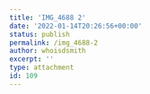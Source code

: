 ```yaml
---
title: 'IMG_4688 2'
date: '2022-01-14T20:26:56+00:00'
status: publish
permalink: /img_4688-2
author: whoisdsmith
excerpt: ''
type: attachment
id: 109
---
```

<!DOCTYPE html PUBLIC "-//W3C//DTD HTML 4.0 Transitional//EN" "http://www.w3.org/TR/REC-html40/loose.dtd">
<?xml encoding="UTF-8">
